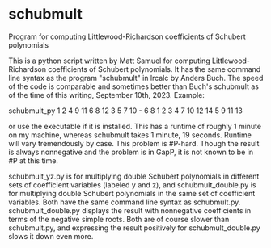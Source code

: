 # schubmult
Program for computing Littlewood-Richardson coefficients of Schubert polynomials

This is a python script written by Matt Samuel for computing Littlewood-Richardson coefficients of Schubert polynomials. It has the same command line syntax as the program "schubmult" in lrcalc by Anders Buch. The speed of the code is comparable and sometimes better than Buch's schubmult as of the time of this writing, September 10th, 2023. Example:

schubmult_py 1 2 4 9 11 6 8 12 3 5 7 10 - 6 8 1 2 3 4 7 10 12 14 5 9 11 13

or use the executable if it is installed. This has a runtime of roughly 1 minute on my machine, whereas schubmult takes 1 minute, 19 seconds. Runtime will vary tremendously by case. This problem is #P-hard. Though the result is always nonnegative and the problem is in GapP, it is not known to be in #P at this time.

schubmult_yz.py is for multiplying double Schubert polynomials in different sets of coefficient variables (labeled y and z), and schubmult_double.py is for multiplying double Schubert polynomials in the same set of coefficient variables. Both have the same command line syntax as schubmult.py. schubmult_double.py displays the result with nonnegative coefficients in terms of the negative simple roots. Both are of course slower than schubmult.py, and expressing the result positively for schubmult_double.py slows it down even more.
